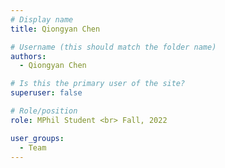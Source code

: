 ```yaml
---
# Display name
title: Qiongyan Chen

# Username (this should match the folder name)
authors:
  - Qiongyan Chen

# Is this the primary user of the site?
superuser: false

# Role/position
role: MPhil Student <br> Fall, 2022

user_groups:
  - Team
---
```

